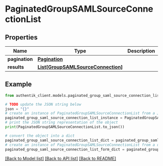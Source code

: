 # PaginatedGroupSAMLSourceConnectionList


## Properties

Name | Type | Description | Notes
------------ | ------------- | ------------- | -------------
**pagination** | [**Pagination**](Pagination.md) |  | 
**results** | [**List[GroupSAMLSourceConnection]**](GroupSAMLSourceConnection.md) |  | 

## Example

```python
from authentik_client.models.paginated_group_saml_source_connection_list import PaginatedGroupSAMLSourceConnectionList

# TODO update the JSON string below
json = "{}"
# create an instance of PaginatedGroupSAMLSourceConnectionList from a JSON string
paginated_group_saml_source_connection_list_instance = PaginatedGroupSAMLSourceConnectionList.from_json(json)
# print the JSON string representation of the object
print(PaginatedGroupSAMLSourceConnectionList.to_json())

# convert the object into a dict
paginated_group_saml_source_connection_list_dict = paginated_group_saml_source_connection_list_instance.to_dict()
# create an instance of PaginatedGroupSAMLSourceConnectionList from a dict
paginated_group_saml_source_connection_list_form_dict = paginated_group_saml_source_connection_list.from_dict(paginated_group_saml_source_connection_list_dict)
```
[[Back to Model list]](../README.md#documentation-for-models) [[Back to API list]](../README.md#documentation-for-api-endpoints) [[Back to README]](../README.md)


